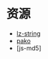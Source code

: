 # 资源
- [lz-string](https://github.com/pieroxy/lz-string/)
- [pako](https://github.com/nodeca/pako)
- [js-md5]